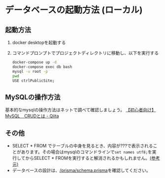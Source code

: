# データベースの起動方法 (ローカル)

## 起動方法

1. docker desktopを起動する
2. コマンドプロンプトでプロジェクトディレクトリに移動し、以下を実行する

    ```bash
    docker-compose up -d
    docker-compose exec db bash
    mysql -u root -p
    pwd
    USE ctrlPublicSite;
    ```

## MySQLの操作方法

基本的なmysqlの操作方法はネットで調べて確認しましょう。
[【初心者向け】MySQL　CRUDとは - Qiita](https://qiita.com/kt103/items/42878f30236364ad2f66)

## その他

- SELECT \* FROM でテーブルの中身を見るとき、内容が???で表示されることがあります。その場合はmysqlのコマンドラインで`set names utf8;`を実行してからSELECT \* FROMを実行すると解消されるかもしれません。[(参考元)](https://ameblo.jp/takaemon626/entry-11089864364.html)
- データベースの設計は、[/prisma/schema.prisma](/prisma/schema.prisma)を確認してください。
